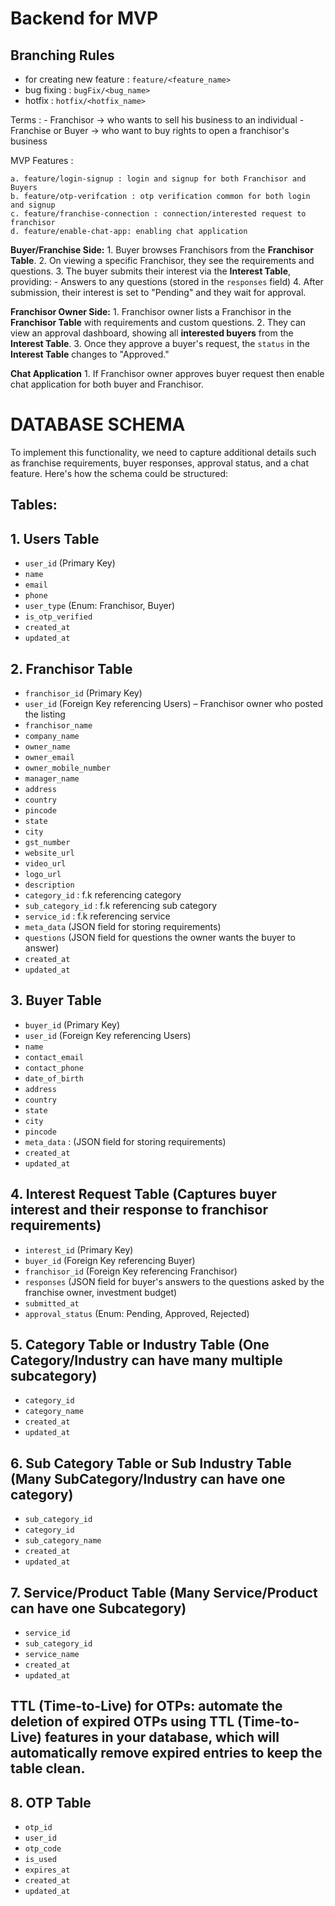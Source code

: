 # Backend for MVP

## Branching Rules 
- for creating new feature :  `feature/<feature_name>`
- bug fixing : `bugFix/<bug_name>`
- hotfix : `hotfix/<hotfix_name>`

Terms : 
    - Franchisor -> who wants to sell his business to an individual
    - Franchise or Buyer -> who want to buy rights to open a franchisor's business

MVP Features :
    
    a. feature/login-signup : login and signup for both Franchisor and Buyers
    b. feature/otp-verifcation : otp verification common for both login and signup 
    c. feature/franchise-connection : connection/interested request to franchisor
    d. feature/enable-chat-app: enabling chat application

**Buyer/Franchise Side:**
    1. Buyer browses Franchisors from the **Franchisor Table**.
    2. On viewing a specific Franchisor, they see the requirements and questions.
    3. The buyer submits their interest via the **Interest Table**, providing:
       - Answers to any questions (stored in the `responses` field)
    4. After submission, their interest is set to "Pending" and they wait for approval.

**Franchisor Owner Side:**
    1. Franchisor owner lists a Franchisor in the **Franchisor Table** with requirements and custom questions.
    2. They can view an approval dashboard, showing all **interested buyers** from the **Interest Table**.
    3. Once they approve a buyer's request, the `status` in the **Interest Table** changes to "Approved."
   
**Chat Application**
    1. If Franchisor owner approves buyer request then enable chat application for both buyer and Franchisor.


# DATABASE SCHEMA
To implement this functionality, we need to capture additional details such as franchise requirements, buyer responses, approval status, and a chat feature. Here's how the schema could be structured:

## Tables:

## 1. **Users Table**
- `user_id` (Primary Key)
- `name`
- `email`
- `phone`
- `user_type` (Enum: Franchisor, Buyer)
- `is_otp_verified`
- `created_at`
- `updated_at`

## 2. **Franchisor Table**
- `franchisor_id` (Primary Key)
- `user_id` (Foreign Key referencing Users) – Franchisor owner who posted the listing
- `franchisor_name`
- `company_name`
- `owner_name`
- `owner_email`
- `owner_mobile_number`
- `manager_name`
- `address`
- `country`
- `pincode`
- `state`
- `city`
- `gst_number`
- `website_url`
- `video_url`
- `logo_url`
- `description`
- `category_id` :  f.k referencing category
- `sub_category_id` : f.k referencing sub category
- `service_id` : f.k referencing service
- `meta_data` (JSON field for storing requirements)
- `questions` (JSON field for questions the owner wants the buyer to answer)
- `created_at`
- `updated_at`

## 3. **Buyer Table**
- `buyer_id` (Primary Key)
- `user_id` (Foreign Key referencing Users)  
- `name`
- `contact_email`
- `contact_phone`
- `date_of_birth`
- `address`
- `country`
- `state`
- `city`
- `pincode`
- `meta_data` : (JSON field for storing requirements)
- `created_at`
- `updated_at`


## 4. **Interest Request Table** (Captures buyer interest and their response to franchisor requirements)
- `interest_id` (Primary Key)
- `buyer_id` (Foreign Key referencing Buyer)
- `franchisor_id` (Foreign Key referencing Franchisor)
- `responses` (JSON field for buyer's answers to the questions asked by the franchise owner, investment budget)
- `submitted_at`
- `approval_status` (Enum: Pending, Approved, Rejected)


## 5. **Category Table** or **Industry Table**  (One Category/Industry can have many multiple subcategory)
- `category_id`
- `category_name`
- `created_at`
- `updated_at`

## 6. **Sub Category Table** or **Sub Industry Table**  (Many SubCategory/Industry can have one category)
- `sub_category_id`
- `category_id`
- `sub_category_name`
- `created_at`
- `updated_at`

## 7. **Service/Product Table** (Many Service/Product can have one Subcategory)
- `service_id`
- `sub_category_id`
- `service_name`
- `created_at`
- `updated_at`

## TTL (Time-to-Live) for OTPs: automate the deletion of expired OTPs using TTL (Time-to-Live) features in your database, which will automatically remove expired entries to keep the table clean.
## 8. **OTP Table**
- `otp_id`
- `user_id`
- `otp_code`
- `is_used`
- `expires_at`	
- `created_at`	
- `updated_at`